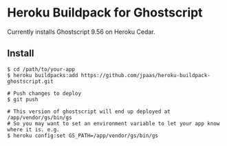 # Heroku Buildpack for Ghostscript

Currently installs Ghostscript 9.56 on Heroku Cedar.

## Install

    $ cd /path/to/your-app
    $ heroku buildpacks:add https://github.com/jpaas/heroku-buildpack-ghostscript.git

    # Push changes to deploy
    $ git push

    # This version of ghostscript will end up deployed at /app/vendor/gs/bin/gs
    # So you may want to set an environment variable to let your app know where it is. e.g.
    $ heroku config:set GS_PATH=/app/vendor/gs/bin/gs
